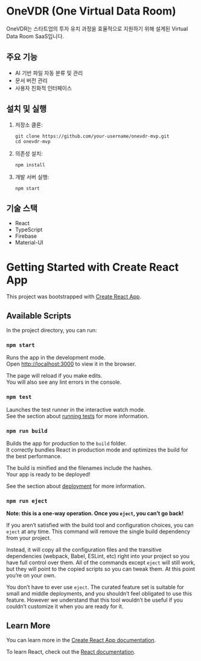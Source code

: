 # OneVDR (One Virtual Data Room)

OneVDR는 스타트업의 투자 유치 과정을 효율적으로 지원하기 위해 설계된 Virtual Data Room SaaS입니다.

## 주요 기능

- AI 기반 파일 자동 분류 및 관리
- 문서 버전 관리
- 사용자 친화적 인터페이스

## 설치 및 실행

1. 저장소 클론:
   ```
   git clone https://github.com/your-username/onevdr-mvp.git
   cd onevdr-mvp
   ```

2. 의존성 설치:
   ```
   npm install
   ```

3. 개발 서버 실행:
   ```
   npm start
   ```

## 기술 스택

- React
- TypeScript
- Firebase
- Material-UI

# Getting Started with Create React App

This project was bootstrapped with [Create React App](https://github.com/facebook/create-react-app).

## Available Scripts

In the project directory, you can run:

### `npm start`

Runs the app in the development mode.\
Open [http://localhost:3000](http://localhost:3000) to view it in the browser.

The page will reload if you make edits.\
You will also see any lint errors in the console.

### `npm test`

Launches the test runner in the interactive watch mode.\
See the section about [running tests](https://facebook.github.io/create-react-app/docs/running-tests) for more information.

### `npm run build`

Builds the app for production to the `build` folder.\
It correctly bundles React in production mode and optimizes the build for the best performance.

The build is minified and the filenames include the hashes.\
Your app is ready to be deployed!

See the section about [deployment](https://facebook.github.io/create-react-app/docs/deployment) for more information.

### `npm run eject`

**Note: this is a one-way operation. Once you `eject`, you can’t go back!**

If you aren’t satisfied with the build tool and configuration choices, you can `eject` at any time. This command will remove the single build dependency from your project.

Instead, it will copy all the configuration files and the transitive dependencies (webpack, Babel, ESLint, etc) right into your project so you have full control over them. All of the commands except `eject` will still work, but they will point to the copied scripts so you can tweak them. At this point you’re on your own.

You don’t have to ever use `eject`. The curated feature set is suitable for small and middle deployments, and you shouldn’t feel obligated to use this feature. However we understand that this tool wouldn’t be useful if you couldn’t customize it when you are ready for it.

## Learn More

You can learn more in the [Create React App documentation](https://facebook.github.io/create-react-app/docs/getting-started).

To learn React, check out the [React documentation](https://reactjs.org/).

